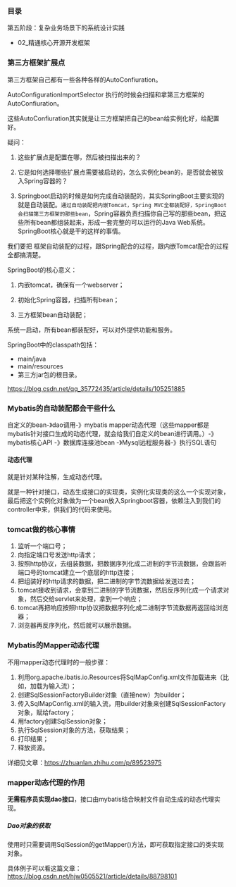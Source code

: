 ### 目录

第五阶段：复杂业务场景下的系统设计实践

- 02_精通核心开源开发框架

### 第三方框架扩展点

第三方框架自己都有一些各种各样的AutoConfiuration。

AutoConfigurationImportSelector 执行的时候会扫描和拿第三方框架的AutoConfiuration。

这些AutoConfiuration其实就是让三方框架把自己的bean给实例化好，给配置好。

疑问：

1. 这些扩展点是配置在哪，然后被扫描出来的？

2. 它是如何选择哪些扩展点需要被启动的，怎么实例化bean的，是否就会被放入Spring容器的？

3. Springboot启动的时候是如何完成自动装配的，其实SpringBoot主要实现的就是自动装配。`通过自动装配把内嵌Tomcat，Spring MVC全都装配好，SpringBoot会扫描第三方框架的那些bean`，Spring容器负责扫描你自己写的那些bean，把这些所有bean都组装起来，形成一套完整的可以运行的Java Web系统。SpringBoot核心就是干的这样的事情。

   

我们要把 框架自动装配的过程，跟Spring配合的过程，跟内嵌Tomcat配合的过程全都搞清楚。

SpringBoot的核心意义：

1. 内嵌tomcat，确保有一个webserver；

2. 初始化Spring容器，扫描所有bean；

3. 三方框架bean自动装配；

   

系统一启动，所有bean都装配好，可以对外提供功能和服务。



SpringBoot中的classpath包括：

- main/java
- main/resources
- 第三方jar包的根目录。

https://blog.csdn.net/qq_35772435/article/details/105251885



### Mybatis的自动装配都会干些什么

自定义的bean-》dao调用-》mybatis mapper动态代理（这些mapper都是mybatis针对接口生成的动态代理，就会给我们自定义的bean进行调用。）-》mybatis核心API -》数据库连接池bean -》Mysql远程服务器-》执行SQL语句

#### 动态代理

就是针对某种注解，生成动态代理。

就是一种针对接口，动态生成接口的实现类，实例化实现类的这么一个实现对象，最后把这个实例化对象做为一个bean放入Springboot容器，依赖注入到我们的controller中来，供我们的代码来使用。

### tomcat做的核心事情

1. 监听一个端口号；
2. 向指定端口号发送http请求；
3. 按照http协议，去组装数据，把数据序列化成二进制的字节流数据，会跟监听端口号的tomcat建立一个底层的http连接；
4. 把组装好的http请求的数据，把二进制的字节流数据给发送过去；
5. tomcat接收到请求，会拿到二进制的字节流数据，然后反序列化成一个请求对象，然后交给servlet来处理，拿到一个响应；
6. tomcat再把响应按照http协议把数据序列化成二进制字节流数据再返回给浏览器；
7. 浏览器再反序列化，然后就可以展示数据。

### Mybatis的Mapper动态代理

不用mapper动态代理时的一般步骤：

1. 利用org.apache.ibatis.io.Resources将SqlMapConfig.xml文件加载进来（比如，加载为输入流）；
2. 创建SqlSessionFactoryBuilder对象（直接new）为builder；
3. 传入SqlMapConfig.xml的输入流，用builder对象来创建SqlSessionFactory对象，赋给factory；
4. 用factory创建SqlSession对象；
5. 执行SqlSession对象的方法，获取结果；
6. 打印结果；
7. 释放资源。

详细见文章：https://zhuanlan.zhihu.com/p/89523975

### mapper动态代理的作用

**无需程序员实现dao接口**，接口由mybatis结合映射文件自动生成的动态代理实现。

##### Dao对象的获取

使用时只需要调用SqlSession的getMapper()方法，即可获取指定接口的类实现对象。

具体例子可以看这篇文章：https://blog.csdn.net/hjw0505521/article/details/88798101


